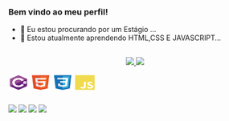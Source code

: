 ###  Bem vindo ao meu perfil!

- 🔭 Eu estou procurando por um Estágio ...
- 🌱 Estou atualmente aprendendo HTML,CSS E JAVASCRIPT...

##

<div align="center">
  <a href="https://github.com/Denium">
  <img height="203em" src=https://github-readme-stats-sigma-five.vercel.app/api?username=denium&show_icons=true&theme=dark&include_all_commits=true&count_private=true"/>
  <img height="170em"  src="https://github-readme-stats.vercel.app/api/top-langs/?username=denium&layout=compact&langs_count=7&theme=dark"/></a>
</div>

  <div style="display: inline_block"><br>
  <img align="center" alt="Denium-Csharp" height="30" width="40" src="https://raw.githubusercontent.com/devicons/devicon/master/icons/csharp/csharp-original.svg">
  <img align="center" alt="Denium-HTML" height="30" width="40" src="https://raw.githubusercontent.com/devicons/devicon/master/icons/html5/html5-original.svg">
  <img align="center" alt="Denium-CSS" height="30" width="40" src="https://raw.githubusercontent.com/devicons/devicon/master/icons/css3/css3-original.svg">
  <img align="center" alt="Denium-Js" height="30" width="40" src="https://raw.githubusercontent.com/devicons/devicon/master/icons/javascript/javascript-plain.svg">

</div>

  ##
  
  <div>
  <a href="https://www.instagram.com/valdeniojr7/" target="_blank"><img src="https://img.shields.io/badge/-Instagram-%23E4405F?style=for-the-badge&logo=instagram&logoColor=white" target="_blank"></a>
  <a href="https://www.linkedin.com/in/valdenio-junior/" target="_blank"><img src="https://img.shields.io/badge/-LinkedIn-%230077B5?style=for-the-badge&logo=linkedin&logoColor=white" target="_blank"></a>
      <a href="https://contate.me/ValdenioJunior" target="_blank"><img src="https://img.shields.io/badge/WhatsApp-25D366?style=for-the-badge&logo=whatsapp&logoColor=white" target="_blank"></a>
    <a href="mailto:valdenio.junior@Hotmail.com" target="_blank"><img src="https://img.shields.io/badge/Gmail-D14836?style=for-the-badge&logo=gmail&logoColor=white" target="_blank"></a>
  </div>
